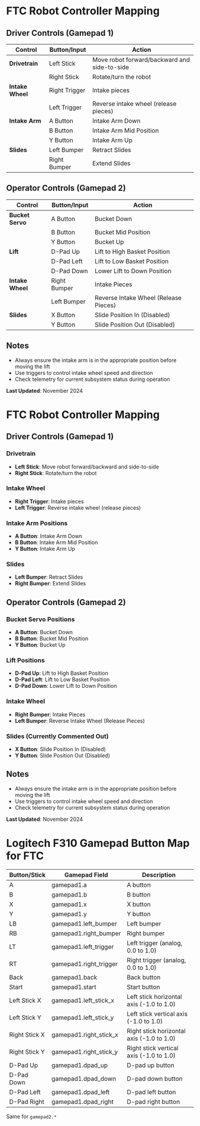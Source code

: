 # FTC Robot Controller Mapping

## Driver Controls (Gamepad 1)

| Control | Button/Input | Action |
|---------|--------------|--------|
| **Drivetrain** | Left Stick | Move robot forward/backward and side-to-side |
| | Right Stick | Rotate/turn the robot |
| **Intake Wheel** | Right Trigger | Intake pieces |
| | Left Trigger | Reverse intake wheel (release pieces) |
| **Intake Arm** | A Button | Intake Arm Down |
| | B Button | Intake Arm Mid Position |
| | Y Button | Intake Arm Up |
| **Slides** | Left Bumper | Retract Slides |
| | Right Bumper | Extend Slides |

## Operator Controls (Gamepad 2)

| Control | Button/Input | Action |
|---------|--------------|--------|
| **Bucket Servo** | A Button | Bucket Down |
| | B Button | Bucket Mid Position |
| | Y Button | Bucket Up |
| **Lift** | D-Pad Up | Lift to High Basket Position |
| | D-Pad Left | Lift to Low Basket Position |
| | D-Pad Down | Lower Lift to Down Position |
| **Intake Wheel** | Right Bumper | Intake Pieces |
| | Left Bumper | Reverse Intake Wheel (Release Pieces) |
| **Slides** | X Button | Slide Position In (Disabled) |
| | Y Button | Slide Position Out (Disabled) |

## Notes
- Always ensure the intake arm is in the appropriate position before moving the lift
- Use triggers to control intake wheel speed and direction
- Check telemetry for current subsystem status during operation

**Last Updated**: November 2024

# FTC Robot Controller Mapping

## Driver Controls (Gamepad 1)

### Drivetrain
- **Left Stick**: Move robot forward/backward and side-to-side
- **Right Stick**: Rotate/turn the robot

### Intake Wheel
- **Right Trigger**: Intake pieces
- **Left Trigger**: Reverse intake wheel (release pieces)

### Intake Arm Positions
- **A Button**: Intake Arm Down
- **B Button**: Intake Arm Mid Position
- **Y Button**: Intake Arm Up

### Slides
- **Left Bumper**: Retract Slides
- **Right Bumper**: Extend Slides

## Operator Controls (Gamepad 2)

### Bucket Servo Positions
- **A Button**: Bucket Down
- **B Button**: Bucket Mid Position
- **Y Button**: Bucket Up

### Lift Positions
- **D-Pad Up**: Lift to High Basket Position
- **D-Pad Left**: Lift to Low Basket Position
- **D-Pad Down**: Lower Lift to Down Position

### Intake Wheel
- **Right Bumper**: Intake Pieces
- **Left Bumper**: Reverse Intake Wheel (Release Pieces)

### Slides (Currently Commented Out)
- **X Button**: Slide Position In (Disabled)
- **Y Button**: Slide Position Out (Disabled)

## Notes
- Always ensure the intake arm is in the appropriate position before moving the lift
- Use triggers to control intake wheel speed and direction
- Check telemetry for current subsystem status during operation

**Last Updated**: November 2024

# Logitech F310 Gamepad Button Map for FTC

| Button/Stick  | Gamepad Field          | Description                               |
|---------------|------------------------|-------------------------------------------|
| A             | gamepad1.a             | A button                                  |
| B             | gamepad1.b             | B button                                  |
| X             | gamepad1.x             | X button                                  |
| Y             | gamepad1.y             | Y button                                  |
| LB            | gamepad1.left_bumper   | Left bumper                               |
| RB            | gamepad1.right_bumper  | Right bumper                              |
| LT            | gamepad1.left_trigger  | Left trigger (analog, 0.0 to 1.0)         |
| RT            | gamepad1.right_trigger | Right trigger (analog, 0.0 to 1.0)        |
| Back          | gamepad1.back          | Back button                               |
| Start         | gamepad1.start         | Start button                              |
| Left Stick X  | gamepad1.left_stick_x  | Left stick horizontal axis (-1.0 to 1.0)  |
| Left Stick Y  | gamepad1.left_stick_y  | Left stick vertical axis (-1.0 to 1.0)    |
| Right Stick X | gamepad1.right_stick_x | Right stick horizontal axis (-1.0 to 1.0) |
| Right Stick Y | gamepad1.right_stick_y | Right stick vertical axis (-1.0 to 1.0)   |
| D-Pad Up      | gamepad1.dpad_up       | D-pad up button                           |
| D-Pad Down    | gamepad1.dpad_down     | D-pad down button                         |
| D-Pad Left    | gamepad1.dpad_left     | D-pad left button                         |
| D-Pad Right   | gamepad1.dpad_right    | D-pad right button                        |

Same for `gamepad2.*`

